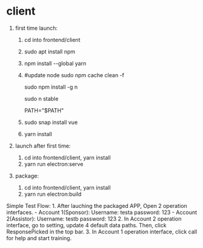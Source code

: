 # client
1. first time launch:
    1. cd into frontend/client
    2. sudo apt install npm 
    3. npm install --global yarn
    4. #update node
        sudo npm cache clean -f

        sudo npm install -g n

        sudo n stable

        PATH="$PATH"
    5. sudo snap install vue
    6. yarn install

2. launch after first time:
    1. cd into frontend/client, yarn install
    2. yarn run electron:serve

3. package:
    1. cd into frontend/client, yarn install
    2. yarn run electron:build

Simple Test Flow:
    1. After lauching the packaged APP, Open 2 operation interfaces. 
        - Account 1(Sponsor): Username: testa password: 123
        - Account 2(Assistor): Username: testb password: 123
    2. In Account 2 operation interface, go to setting, update 4 default data paths. Then, click ResponsePicked in the top bar.
    3. In Account 1 operation interface, click call for help and start training.




